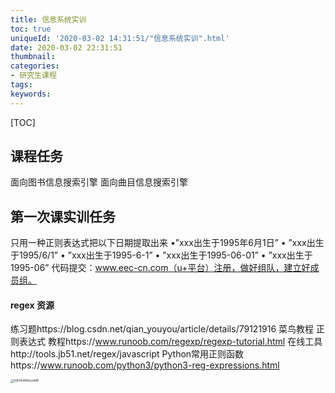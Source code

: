 ```yaml
---
title: 信息系统实训
toc: true
uniqueId: '2020-03-02 14:31:51/"信息系统实训".html'
date: 2020-03-02 22:31:51
thumbnail:
categories:
- 研究生课程
tags:
keywords:
---
```



[TOC]

<!--more-->

## 课程任务

面向图书信息搜索引擎
面向曲目信息搜索引擎

## 第一次课实训任务

只用一种正则表达式把以下日期提取出来
•”xxx出生于1995年6月1日” • ”xxx出生于1995/6/1” • ”xxx出生于1995-6-1” • ”xxx出生于1995-06-01” • ”xxx出生于1995-06”
代码提交：www.eec-cn.com（u+平台）注册，做好组队，建立好成员组。

#### regex 资源

练习题https://blog.csdn.net/qian_youyou/article/details/79121916
菜鸟教程
正则表达式 教程https://www.runoob.com/regexp/regexp-tutorial.html
在线工具http://tools.jb51.net/regex/javascript
Python常用正则函数https://www.runoob.com/python3/python3-reg-expressions.html



<img src="https://i.loli.net/2020/03/03/Dj6V4viRfdrLmkM.png" alt="Dj6V4viRfdrLmkM" style="zoom:33%;" />
